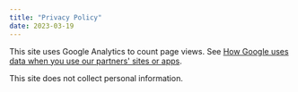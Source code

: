 ```yaml
---
title: "Privacy Policy"
date: 2023-03-19
---
```


This site uses Google Analytics to count page views.
See [How Google uses data when you use our partners' sites or apps](https://www.google.com/policies/privacy/partners/).

This site does not collect personal information.
